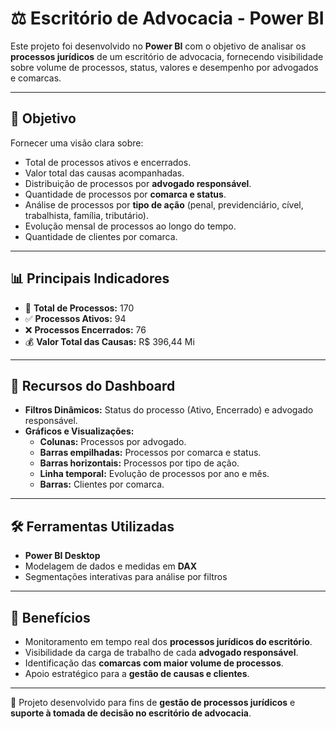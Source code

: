 # ⚖️ Escritório de Advocacia - Power BI

Este projeto foi desenvolvido no **Power BI** com o objetivo de analisar os **processos jurídicos** de um escritório de advocacia, fornecendo visibilidade sobre volume de processos, status, valores e desempenho por advogados e comarcas.  

---

## 🔎 Objetivo
Fornecer uma visão clara sobre:  
- Total de processos ativos e encerrados.  
- Valor total das causas acompanhadas.  
- Distribuição de processos por **advogado responsável**.  
- Quantidade de processos por **comarca e status**.  
- Análise de processos por **tipo de ação** (penal, previdenciário, cível, trabalhista, família, tributário).  
- Evolução mensal de processos ao longo do tempo.  
- Quantidade de clientes por comarca.  

---

## 📊 Principais Indicadores
- 📂 **Total de Processos:** 170  
- ✅ **Processos Ativos:** 94  
- ❌ **Processos Encerrados:** 76  
- 💰 **Valor Total das Causas:** R$ 396,44 Mi  

---

## 📌 Recursos do Dashboard
- **Filtros Dinâmicos:** Status do processo (Ativo, Encerrado) e advogado responsável.  
- **Gráficos e Visualizações:**  
  - **Colunas:** Processos por advogado.  
  - **Barras empilhadas:** Processos por comarca e status.  
  - **Barras horizontais:** Processos por tipo de ação.  
  - **Linha temporal:** Evolução de processos por ano e mês.  
  - **Barras:** Clientes por comarca.  

---

## 🛠️ Ferramentas Utilizadas
- **Power BI Desktop**  
- Modelagem de dados e medidas em **DAX**  
- Segmentações interativas para análise por filtros  

---

## 🚀 Benefícios
- Monitoramento em tempo real dos **processos jurídicos do escritório**.  
- Visibilidade da carga de trabalho de cada **advogado responsável**.  
- Identificação das **comarcas com maior volume de processos**.  
- Apoio estratégico para a **gestão de causas e clientes**.  

---

📌 Projeto desenvolvido para fins de **gestão de processos jurídicos** e **suporte à tomada de decisão no escritório de advocacia**.

